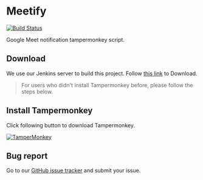 # Meetify

[![Build Status](https://jenkins.webzyno.com/buildStatus/icon?job=KMU+Development+Team%2Fmeetify%2Fmaster)](https://jenkins.webzyno.com/job/KMU%20Development%20Team/job/meetify/job/master/)

Google Meet notification tampermonkey script.

## Download

We use our Jenkins server to build this project. Follow [this link](https://jenkins.webzyno.com/job/KMU%20Development%20Team/job/meetify/job/master/lastSuccessfulBuild/artifact/dist/meetify.user.js) to Download.

> For users who didn't install Tampermonkey before, please follow the steps below. 

## Install Tampermonkey

Click following button to download Tampermonkey.

[![TamperMonkey](https://storage.googleapis.com/chrome-gcs-uploader.appspot.com/image/WlD8wC6g8khYWPJUsQceQkhXSlv1/mPGKYBIR2uCP0ApchDXE.png)](https://chrome.google.com/webstore/detail/tampermonkey/dhdgffkkebhmkfjojejmpbldmpobfkfo)

## Bug report

Go to our [GitHub issue tracker](https://github.com/KMU-Dev/meetify/issues) and submit your issue.
